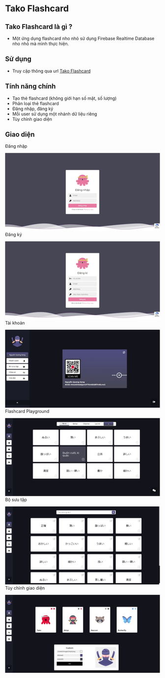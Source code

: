 # Tako Flashcard
## Tako Flashcard là gì ?
- Một ứng dụng flashcard nho nhỏ sử dụng Firebase Realtime Database nho nhỏ mà mình thực hiện.
## Sử dụng
- Truy cập thông qua url [Tako Flashcard](https://sangcamap.tech/)
## Tính năng chính
- Tạo thẻ flashcard (không giới hạn số mặt, số lượng)
- Phân loại thẻ flashcard
- Đăng nhập, đăng ký
- Mỗi user sử dụng một nhánh dữ liệu riêng 
- Tùy chỉnh giao diện 
## Giao diện 
Đăng nhập

![This is an image](images/tako_1.jpeg)
Đăng ký

![This is an image](images/tako_2.jpeg)
Tài khoản

![This is an image](images/tako_3.jpeg)
Flashcard Playground

![This is an image](images/tako_4.jpeg)
Bộ sưu tập

![This is an image](images/tako_5.jpeg)
Tùy chỉnh giao diện

![This is an image](images/tako_6.jpeg)

